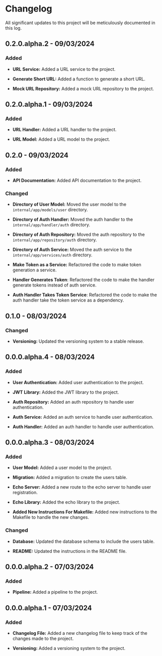 # Changelog
All significant updates to this project will be meticulously documented in this log.

## 0.2.0.alpha.2 - 09/03/2024

### Added

- **URL Service:** Added a URL service to the project.

- **Generate Short URL:** Added a function to generate a short URL.

- **Mock URL Repository:** Added a mock URL repository to the project.

## 0.2.0.alpha.1 - 09/03/2024

### Added

- **URL Handler:** Added a URL handler to the project.

- **URL Model:** Added a URL model to the project.

## 0.2.0 - 09/03/2024

### Added

- **API Documentation:** Added API documentation to the project.

### Changed

- **Directory of User Model:** Moved the user model to the `internal/app/models/user` directory.

- **Directory of Auth Handler:** Moved the auth handler to the `internal/app/handler/auth` directory.

- **Directory of Auth Repository:** Moved the auth repository to the `internal/app/repository/auth` directory.

- **Directory of Auth Service:** Moved the auth service to the `internal/app/services/auth` directory.

- **Make Token as a Service:** Refactored the code to make token generation a service.

- **Handler Generates Token**: Refactored the code to make the handler generate tokens instead of auth service.

- **Auth Handler Takes Token Service**: Refactored the code to make the auth handler take the token service as a dependency.

## 0.1.0 - 08/03/2024

### Changed

- **Versioning:** Updated the versioning system to a stable release.

## 0.0.0.alpha.4 - 08/03/2024

### Added

- **User Authentication:** Added user authentication to the project.

- **JWT Library:** Added the JWT library to the project.

- **Auth Repository:** Added an auth repository to handle user authentication.

- **Auth Service:** Added an auth service to handle user authentication.

- **Auth Handler:** Added an auth handler to handle user authentication.

## 0.0.0.alpha.3 - 08/03/2024

### Added

- **User Model:** Added a user model to the project.

- **Migration:** Added a migration to create the users table.

- **Echo Server:** Added a new route to the echo server to handle user registration.

- **Echo Library:** Added the echo library to the project.

- **Added New Instructions For Makefile:** Added new instructions to the Makefile to handle the new changes.

### Changed

- **Database:** Updated the database schema to include the users table.

- **README:** Updated the instructions in the README file.

## 0.0.0.alpha.2 - 07/03/2024

### Added

- **Pipeline:** Added a pipeline to the project.

## 0.0.0.alpha.1 - 07/03/2024

### Added

- **Changelog File:** Added a new changelog file to keep track of the changes made to the project.

- **Versioning:** Added a versioning system to the project.